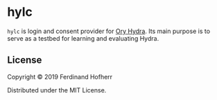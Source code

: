 # hylc

`hylc` is login and consent provider for [Ory
Hydra](https://github.com/ory/hydra). Its main purpose is to serve as
a testbed for learning and evaluating Hydra.

## License

Copyright © 2019 Ferdinand Hofherr

Distributed under the MIT License.
